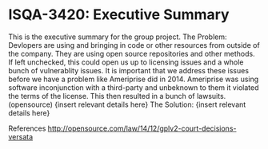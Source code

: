 # ISQA-3420: Executive Summary
This is the executive summary for the group project.
The Problem:
Devlopers are using and bringing in code or other resources from outside of the company.  They are using open source repositories and other methods.  If left unchecked, this could open us up to licensing issues and a whole bunch of vulnerablity issues.  It is important that we address these issues before we have a problem like Ameriprise did in 2014.  Ameriprise was using software inconjunction with a third-party and unbeknown to them it violated the terms of the license.  This then resulted in a bunch of lawsuits. (opensource)
{insert relevant details here}
The Solution:
{insert relevant details here}

References
http://opensource.com/law/14/12/gplv2-court-decisions-versata
